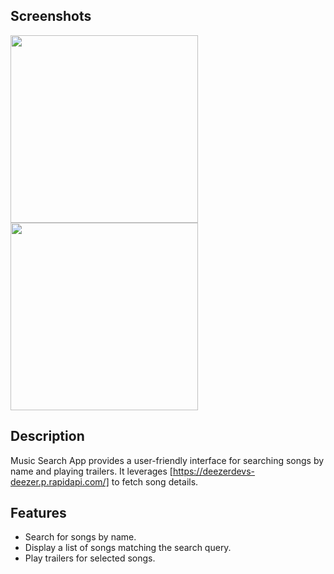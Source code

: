 ## **Screenshots**
<img src="https://i.imgur.com/EgtGmLn.png" width="300"> <img src="https://i.imgur.com/EJGSFS8.png" width="300"> 

## Description

Music Search App provides a user-friendly interface for searching songs by name and playing trailers. It leverages [https://deezerdevs-deezer.p.rapidapi.com/] to fetch song details.

## Features

- Search for songs by name.
- Display a list of songs matching the search query.
- Play trailers for selected songs.
